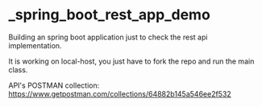 # _spring_boot_rest_app_demo


Building an spring boot application just to check the rest api implementation.

It is working on local-host, you just have to fork the repo and run the main class.

API's POSTMAN collection: https://www.getpostman.com/collections/64882b145a546ee2f532

